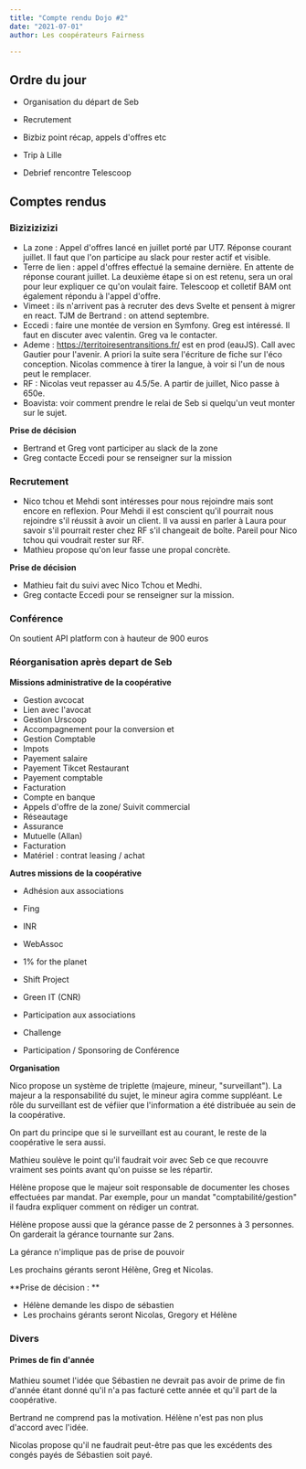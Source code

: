 ```yaml
---
title: "Compte rendu Dojo #2"
date: "2021-07-01"
author: Les coopérateurs Fairness

---
```




## Ordre du jour

- Organisation du départ de Seb

- Recrutement

- Bizbiz point récap, appels d'offres etc

- Trip à Lille

- Debrief rencontre Telescoop


## Comptes rendus

### Bizizizizizi

- La zone :
 Appel d'offres lancé en juillet porté par UT7. Réponse courant juillet.
  Il faut que l'on participe au slack pour rester actif et visible.
- Terre de lien : appel d'offres effectué la semaine dernière. En attente de réponse courant juillet.
 La deuxième étape si on est retenu, sera un oral pour leur expliquer ce qu'on voulait faire.
  Telescoop et colletif BAM ont également répondu à l'appel d'offre.
- Vimeet : ils n'arrivent pas à recruter des devs Svelte et pensent à migrer en react. 
 TJM de Bertrand : on attend septembre.
- Eccedi : faire une montée de version en Symfony. Greg est intéressé.
 Il faut en discuter avec valentin. Greg va le contacter.
- Ademe : https://territoiresentransitions.fr/ est en prod (eauJS). Call avec Gautier pour l'avenir. A priori la suite sera l'écriture de fiche sur l'éco conception.
 Nicolas commence à tirer la langue, à voir si l'un de nous peut le remplacer.
- RF : Nicolas veut repasser au 4.5/5e. A partir de juillet, Nico passe à 650e.
- Boavista: voir comment prendre le relai de Seb si quelqu'un veut monter sur le sujet.



**Prise de décision**

- Bertrand et Greg vont participer au slack de la zone
- Greg contacte Eccedi pour se renseigner sur la mission

### Recrutement

- Nico tchou et Mehdi sont intéresses pour nous rejoindre mais sont encore en reflexion. 
 Pour Mehdi il est conscient qu'il pourrait nous rejoindre s'il réussit à avoir un client. Il va aussi en parler à Laura pour savoir s'il pourrait rester chez RF s'il changeait de boîte. Pareil pour Nico tchou qui voudrait rester sur RF.
- Mathieu propose qu'on leur fasse une propal concrète.

**Prise de décision**

- Mathieu fait du suivi avec Nico Tchou et Medhi. 
- Greg contacte Eccedi pour se renseigner sur la mission.

### Conférence

On soutient API platform con à hauteur de 900 euros

### Réorganisation après depart de Seb

**Missions administrative de la coopérative**

- Gestion avcocat 
 - Lien avec l'avocat
- Gestion Urscoop
 - Accompagnement pour la conversion et
- Gestion Comptable
 - Impots
 - Payement salaire
 - Payement Tikcet Restaurant
 - Payement comptable
 - Facturation
 - Compte en banque
- Appels d'offre de la zone/ Suivit commercial
- Réseautage
- Assurance 
- Mutuelle (Allan)
- Facturation
- Matériel : contrat leasing / achat

**Autres missions de la coopérative**

- Adhésion aux associations
 - Fing
 - INR
 - WebAssoc
 - 1% for the planet
 - Shift Project
 - Green IT (CNR)

- Participation aux associations
 - Challenge
- Participation / Sponsoring de Conférence

**Organisation** 

Nico propose un système de triplette (majeure, mineur, "surveillant"). La majeur a la responsabilité du sujet, le mineur agira comme suppléant. Le rôle du surveillant est de véfiier que l'information a été distribuée au sein de la coopérative.

On part du principe que si le surveillant est au courant, le reste de la coopérative le sera aussi.

Mathieu soulève le point qu'il faudrait voir avec Seb ce que recouvre vraiment ses points avant qu'on puisse se les répartir.

Hélène propose que le majeur soit responsable de documenter les choses effectuées par mandat. Par exemple, pour un mandat "comptabilité/gestion" il faudra expliquer comment on rédiger un contrat.

Hélène propose aussi que la gérance passe de 2 personnes à 3 personnes. On garderait la gérance tournante sur 2ans.

La gérance n'implique pas de prise de pouvoir

Les prochains gérants seront Hélène, Greg et Nicolas.



**Prise de décision : **

- Hélène demande les dispo de sébastien
- Les prochains gérants seront Nicolas, Gregory et Hélène

### Divers

#### Primes de fin d'année

Mathieu soumet l'idée que Sébastien ne devrait pas avoir de prime de fin  d'année étant donné qu'il n'a pas facturé cette année et qu'il part de  la coopérative.

Bertrand ne comprend pas la motivation. Hélène n'est pas non plus d'accord avec l'idée. 

Nicolas propose qu'il ne faudrait peut-être pas que les excédents des congés payés de Sébastien soit payé.
